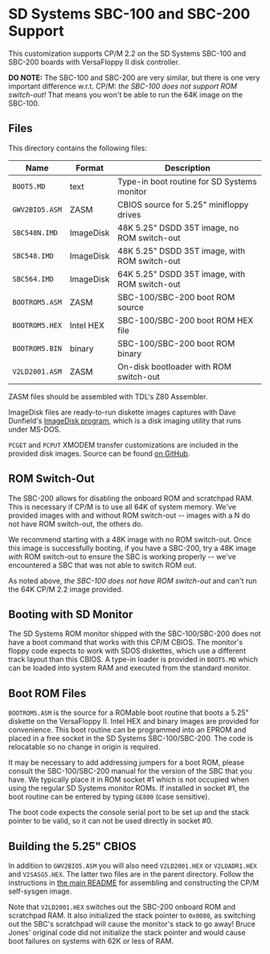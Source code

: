 SD Systems SBC-100 and SBC-200 Support
======================================

This customization supports CP/M 2.2 on the SD Systems SBC-100 and SBC-200 boards with VersaFloppy II disk controller.

**DO NOTE:** The SBC-100 and SBC-200 are very similar, but there is one very important difference w.r.t. CP/M: *the SBC-100 does not support ROM switch-out!* That means you won't be able to run the 64K image on the SBC-100.

Files
-----

This directory contains the following files:

| Name           | Format    | Description                                   |
|----------------|-----------|-----------------------------------------------|
| `BOOT5.MD`     | text      | Type-in boot routine for SD Systems monitor   |
| `GWV2BIO5.ASM` | ZASM      | CBIOS source for 5.25" minifloppy drives      |
| `SBC548N.IMD`  | ImageDisk | 48K 5.25" DSDD 35T image, no ROM switch-out   |
| `SBC548.IMD`   | ImageDisk | 48K 5.25" DSDD 35T image, with ROM switch-out |
| `SBC564.IMD`   | ImageDisk | 64K 5.25" DSDD 35T image, with ROM switch-out |
| `BOOTROM5.ASM` | ZASM      | SBC-100/SBC-200 boot ROM source               |
| `BOOTROM5.HEX` | Intel HEX | SBC-100/SBC-200 boot ROM HEX file             |
| `BOOTROM5.BIN` | binary    | SBC-100/SBC-200 boot ROM binary               |
| `V2LD2001.ASM` | ZASM      | On-disk bootloader with ROM switch-out        |

ZASM files should be assembled with TDL's Z80 Assembler.

ImageDisk files are ready-to-run diskette images captures with Dave Dunfield's [ImageDisk program](http://dunfield.classiccmp.org/img/), which is a disk imaging utility that runs under MS-DOS.

`PCGET` and `PCPUT` XMODEM transfer customizations are included in the provided disk images. Source can be found [on GitHub](https://github.com/glitchwrks/pcget_pcput/tree/master/sbc_200).

ROM Switch-Out
--------------

The SBC-200 allows for disabling the onboard ROM and scratchpad RAM. This is necessary if CP/M is to use all 64K of system memory. We've provided images with and without ROM switch-out -- images with a N do not have ROM switch-out, the others do.

We recommend starting with a 48K image with no ROM switch-out. Once this image is successfully booting, if you have a SBC-200, try a 48K image *with* ROM switch-out to ensure the SBC is working properly -- we've encountered a SBC that was not able to switch ROM out.

As noted above, *the SBC-100 does not have ROM switch-out* and can't run the 64K CP/M 2.2 image provided.

Booting with SD Monitor
-----------------------

The SD Systems ROM monitor shipped with the SBC-100/SBC-200 does not have a boot command that works with this CP/M CBIOS. The monitor's floppy code expects to work with SDOS diskettes, which use a different track layout than this CBIOS. A type-in loader is provided in `BOOT5.MD` which can be loaded into system RAM and executed from the standard monitor.

Boot ROM Files
--------------

`BOOTROM5.ASM` is the source for a ROMable boot routine that boots a 5.25" diskette on the VersaFloppy II. Intel HEX and binary images are provided for convenience. This boot routine can be programmed into an EPROM and placed in a free socket in the SD Systems SBC-100/SBC-200. The code is relocatable so no change in origin is required.

It may be necessary to add addressing jumpers for a boot ROM, please consult the SBC-100/SBC-200 manual for the version of the SBC that you have. We typically place it in ROM socket #1 which is not occupied when using the regular SD Systems monitor ROMs. If installed in socket #1, the boot routine can be entered by typing `GE800` (case sensitive).

The boot code expects the console serial port to be set up and the stack pointer to be valid, so it can not be used directly in socket #0.

Building the 5.25" CBIOS
------------------------

In addition to `GWV2BIO5.ASM` you will also need `V2LD2001.HEX` or `V2LOADR1.HEX` and `V2SASG5.HEX`.  The latter two files are in the parent directory. Follow the instructions in [the main README](/documentation/readme.txt) for assembling and constructing the CP/M self-sysgen image.

Note that `V2LD2001.HEX` switches out the SBC-200 onboard ROM and scratchpad RAM. It also initialized the stack pointer to `0x0080`, as switching out the SBC's scratchpad will cause the monitor's stack to go away! Bruce Jones' original code did not initialize the stack pointer and would cause boot failures on systems with 62K or less of RAM.
